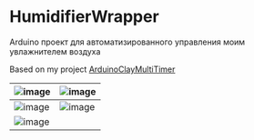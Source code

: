 # HumidifierWrapper
Arduino проект для автоматизированного управления моим увлажнителем воздуха

Based on my project [ArduinoClayMultiTimer](https://github.com/FazziCLAY/ArduinoClayMultiTimer)

| ![image](https://github.com/user-attachments/assets/63f862da-9ba8-4c2a-a0c4-5e7644a6236c) | ![image](https://github.com/user-attachments/assets/4f8020fb-4249-436f-ac15-f7e9f77d5932) |
|---|---|
| ![image](https://github.com/user-attachments/assets/96dadaa5-7f12-43ff-aab9-01e3b5c5b3b5) | ![image](https://github.com/user-attachments/assets/254e4f91-815f-4db6-8080-b8fbe3b53574) |
| ![image](https://github.com/user-attachments/assets/5fdd205b-5b18-4d9a-b26f-1775169f783b) |  |




